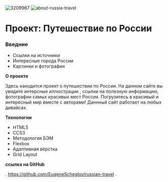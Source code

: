 ![3209967](https://user-images.githubusercontent.com/83172101/124177454-f25dc000-dab8-11eb-908b-7b62f2dcbdc7.jpg)
![about-russia-travel](https://user-images.githubusercontent.com/83172101/124176917-3e5c3500-dab8-11eb-8735-8b278550b708.jpg)
# Проект: Путешествие по России

### Введние
* Ссылки на источники
* Интересные города России
* Картинки и фотографии

**О проекте**

Здесь находится проект о путешествии по России. 
На данном сайте вы увидите интерсные иллюстрации , ссылки на полезную информацию, фотографии самых красивых мест России.
Погрузитесь в красивый и интересный мир вместе с авторами! Даннный сайт работает на любых дивайсах.

**Технологии**

* HTML5
* CCS3
* Методология БЭМ
* Flexbox
* Адаптивная вёрстка
* Grid Layout


**ссылка на GitHub**

*.* https://github.com/EugeneScheglov/russian-travel *.*


